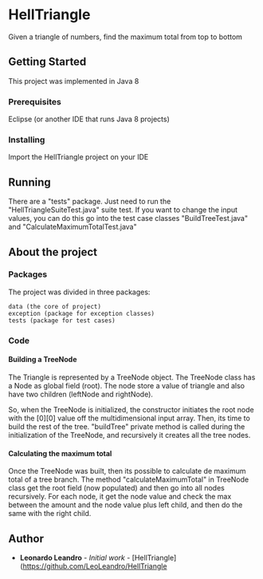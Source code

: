 # HellTriangle
Given a triangle of numbers, find the maximum total from top to bottom

## Getting Started
This project was implemented in Java 8

### Prerequisites
Eclipse (or another IDE that runs Java 8 projects)

### Installing
Import the HellTriangle project on your IDE

## Running
There are a "tests" package. Just need to run the "HellTriangleSuiteTest.java" suite test.
If you want to change the input values, you can do this go into the test case classes "BuildTreeTest.java" and "CalculateMaximumTotalTest.java"

## About the project

### Packages
The project was divided in three packages: 

```
data (the core of project)
exception (package for exception classes)
tests (package for test cases)
```

### Code

#### Building a TreeNode
The Triangle is represented by a TreeNode object. The TreeNode class has a Node as global field (root). The node store a value of triangle and also have two children (leftNode and rightNode).

So, when the TreeNode is initialized, the constructor initiates the root node with the [0][0] value off the multidimensional input array.
Then, its time to build the rest of the tree. "buildTree" private method is called during the initialization of the TreeNode, and recursively it creates all the tree nodes.

#### Calculating the maximum total
Once the TreeNode was built, then its possible to calculate de maximum total of a tree branch.
The method "calculateMaximumTotal" in TreeNode class get the root field (now populated) and then go into all nodes recursively. For each node, it get the node value and check the max between the amount and the node value plus left child, and then do the same with the right child.

## Author

* **Leonardo Leandro** - *Initial work* - [HellTriangle](https://github.com/LeoLeandro/HellTriangle
